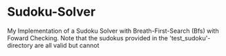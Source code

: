 # Sudoku-Solver
My Implementation of a Sudoku Solver with Breath-First-Search (Bfs) with Foward Checking. Note that the sudokus provided in the 'test_sudoku'-directory are all valid but cannot 
